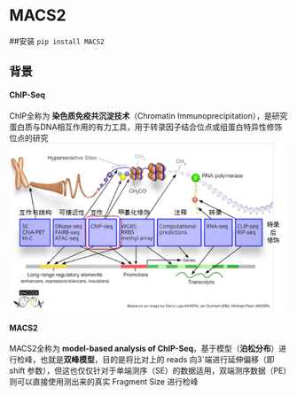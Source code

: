 # MACS2
##安装
`pip install MACS2`

## 背景
#### ChIP-Seq
ChIP全称为 **染色质免疫共沉淀技术**（Chromatin Immunoprecipitation），是研究蛋白质与DNA相互作用的有力工具，用于转录因子结合位点或组蛋白特异性修饰位点的研究
![img](https://github.com/Stellaris98/Markdown-database/blob/main/images/%E5%90%84%E7%A7%8DChIP.png)
#### MACS2
MACS2全称为 **model-based analysis of ChIP-Seq**，基于模型（**泊松分布**）进行检峰，也就是**双峰模型**，目的是将比对上的 reads 向3`端进行延伸偏移（即 shift 参数），但这也仅仅针对于单端测序（SE）的数据适用，双端测序数据（PE）则可以直接使用测出来的真实 Fragment Size 进行检峰